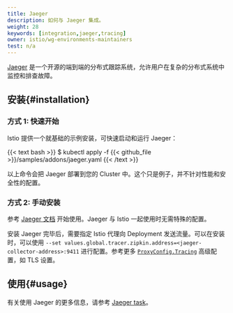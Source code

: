 ```yaml
---
title: Jaeger
description: 如何与 Jaeger 集成。
weight: 28
keywords: [integration,jaeger,tracing]
owner: istio/wg-environments-maintainers
test: n/a
---
```


[Jaeger](https://www.jaegertracing.io/) 是一个开源的端到端的分布式跟踪系统，允许用户在复杂的分布式系统中监控和排查故障。

## 安装{#installation}

### 方式 1: 快速开始

Istio 提供一个就基础的示例安装，可快速启动和运行 Jaeger：

{{< text bash >}}
$ kubectl apply -f {{< github_file >}}/samples/addons/jaeger.yaml
{{< /text >}}

以上命令会把 Jaeger 部署到您的 Cluster 中。这个只是例子，并不针对性能和安全性的配置。

### 方式 2: 手动安装

参考 [Jaeger 文档](https://www.jaegertracing.io/) 开始使用。Jaeger 与 Istio 一起使用时无需特殊的配置。
 
安装 Jaeger 完毕后，需要指定 Istio 代理向 Deployment 发送流量。可以在安装时，可以使用 `--set values.global.tracer.zipkin.address=<jaeger-collector-address>:9411` 进行配置。参考更多 [`ProxyConfig.Tracing`](/zh/docs/reference/config/istio.mesh.v1alpha1/#Tracing) 高级配置，如 TLS 设置。

## 使用{#usage}

有关使用 Jaeger 的更多信息，请参考 [Jaeger task](/zh/docs/tasks/observability/distributed-tracing/jaeger/)。
